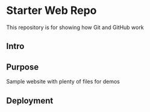 # Starter Web Repo

This repository is for showing how Git and GitHub work

## Intro

## Purpose

Sample website with plenty of files for demos

## Deployment